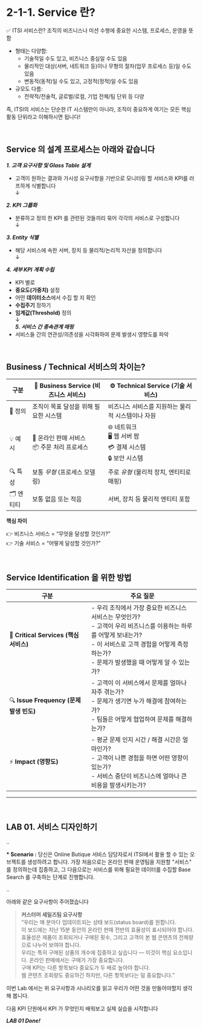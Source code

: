 # 2-1-1. Service 란?

✅ ITSI 서비스란?
조직의 비즈니스나 미션 수행에 중요한 시스템, 프로세스, 운영을 뜻함

- 형태는 다양함:
  - 기술적일 수도 있고, 비즈니스 중심일 수도 있음
  - 물리적인 대상(서버, 네트워크 등)이나 무형의 절차(업무 프로세스 등)일 수도 있음
  - 변동적(동적)일 수도 있고, 고정적(정적)일 수도 있음
- 규모도 다름:
  - 전략적/전술적, 글로벌/로컬, 기업 전체/팀 단위 등 다양

즉, ITSI의 서비스는 단순한 IT 시스템만이 아니라, 조직이 중요하게 여기는 모든 핵심 활동 단위라고 이해하시면 됩니다!

</br>

## Service 의 설계 프로세스는 아래와 같습니다

**_1. 고객 요구사항 및 Glass Table 설계_**

- 고객이 원하는 결과와 가시성 요구사항을 기반으로 모니터링 할 서비스와 KPI를 러프하게 식별합니다</br>
  ↓</br>

**_2. KPI 그룹화_**

- 분류하고 정의 한 KPI 를 관련된 것들끼리 묶어 각각의 서비스로 구성합니다</br>
  ↓</br>

**_3. Entity 식별_**

- 해당 서비스에 속한 서버, 장치 등 물리적/논리적 자산을 정의합니다</br>
  ↓</br>

**_4. 세부 KPI 계획 수립_**

- KPI 별로
- **중요도(가중치)** 설정
- 어떤 **데이터소스**에서 수집 할 지 확인
- **수집주기** 정하기
- **임계값(Threshold)** 정의 </br>
  ↓</br>
  **_5. 서비스 간 종속관계 매핑_**
- 서비스들 간의 연관성/의존성을 시각화하여 문제 발생시 영향도를 파악

</br>

## Business / Technical 서비스의 차이는?

| 구분      | 🚀 **Business Service (비즈니스 서비스)**      | ⚙️ **Technical Service (기술 서비스)**                           |
| --------- | ---------------------------------------------- | ---------------------------------------------------------------- |
| 📌 정의   | 조직이 목표 달성을 위해 필요한 시스템          | 비즈니스 서비스를 지원하는 물리적 시스템이나 자원                |
| 💡 예시   | 🛒 온라인 판매 서비스<br>📦 주문 처리 프로세스 | 🌐 네트워크<br>🖥️ 웹 서버 팜<br>💳 결제 시스템<br>🔒 보안 시스템 |
| 🔍 특성   | 보통 _무형_ (프로세스 모델링)                  | 주로 _유형_ (물리적 장치, 엔티티로 매핑)                         |
| 🗂️ 엔티티 | 보통 없음 또는 적음                            | 서버, 장치 등 물리적 엔티티 포함                                 |

**핵심 차이**

👉 비즈니스 서비스 = “무엇을 달성할 것인가?”</br>
👉 기술 서비스 = “어떻게 달성할 것인가?”

</br>

## Service Identification 을 위한 방법

| 구분                                    | 주요 질문                                                                                                                                                                                                         |
| --------------------------------------- | ----------------------------------------------------------------------------------------------------------------------------------------------------------------------------------------------------------------- |
| 🚩 **Critical Services (핵심 서비스)**  | - 우리 조직에서 가장 중요한 비즈니스 서비스는 무엇인가?<br>- 고객이 우리 비즈니스를 이용하는 하루를 어떻게 보내는가?<br>- 이 서비스로 고객 경험을 어떻게 측정하는가?<br>- 문제가 발생했을 때 어떻게 알 수 있는가? |
| 🔍 **Issue Frequency (문제 발생 빈도)** | - 고객이 이 서비스에서 문제를 얼마나 자주 겪는가?<br>- 문제가 생기면 누가 해결에 참여하는가?<br>- 팀들은 어떻게 협업하여 문제를 해결하는가?                                                                       |
| ⚡ **Impact (영향도)**                  | - 평균 문제 인지 시간 / 해결 시간은 얼마인가?<br>- 고객이 나쁜 경험을 하면 어떤 영향이 있는가?<br>- 서비스 중단이 비즈니스에 얼마나 큰 비용을 발생시키는가?                                                       |

---

</br>

## LAB 01. 서비스 디자인하기

..

**\* Scenario :** 당신은 Online Butique 서비스 담당자로서 ITSI에서 활용 할 수 있는 오브젝트를 생성하려고 합니다. 가장 처음으로는 온라인 판매 운영팀을 지원할 "서비스" 를 정의하는데 집중하고, 그 다음으로는 서비스를 위해 필요한 데이터를 수집할 Base Search 를 구축하는 단계로 진행합니다.

..

아래와 같은 요구사항이 주어졌습니다

> **커스터머 세일즈팀 요구사항** </br>
> “우리는 매 분마다 업데이트되는 상태 보드(status board)를 원합니다. </br>
> 이 보드에는 지난 15분 동안의 온라인 판매 전반의 효율성이 표시되어야 합니다.</br>
> 효율성은 제품이 조회되거나 구매된 횟수, 그리고 고객이 본 웹 콘텐츠의 전체량으로 나누어 보여야 합니다.</br>
> 우리는 특히 구매된 상품의 개수에 집중하고 싶습니다 — 이것이 핵심 요소입니다. 온라인 판매에서는 구매가 가장 중요합니다.</br>
> 구매 KPI는 다른 항목보다 중요도가 두 배로 높아야 합니다.</br>
> 웹 콘텐츠 조회량도 중요하긴 하지만, 다른 항목보다는 덜 중요합니다.”

이번 Lab 에서는 위 요구사항과 시나리오를 읽고 우리가 어떤 것을 만들어야할지 생각 해 봅니다.

다음 KPI 단원에서 KPI 가 무엇인지 배워보고 실제 실습을 시작합니다

**_LAB 01 Done!_**
